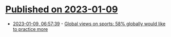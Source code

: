 # [Published on 2023-01-09](index.md)

* [2023-01-09, 06:57:39](https://news.ycombinator.com/item?id=34307597) - [Global views on sports: 58% globally would like to practice more](https://www.ipsos.com/en/global-views-to-sports-2021)
